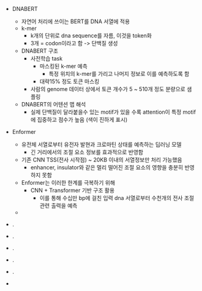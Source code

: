 - DNABERT
	- 자연어 처리에 쓰이는 BERT를 DNA 서열에 적용
	- k-mer
		- k개의 단위로 dna sequence를 자름, 이것을 token화
		- 3개 = codon이라고 함 -> 단백질 생성
	- DNABERT 구조
		- 사전학습 task
			- 마스킹된 k-mer 예측
				- 특정 위치의 k-mer를 가리고 나머지 정보로 이를 예측하도록 함
			- 대략15% 정도 토큰 마스킹
		- 사람의 genome 데이터 상에서 토큰 개수가 5 ~ 510개 정도 분량으로 샘플링
	- DNABERT의 어텐션 맵 해석
		- 실제 단백질이 달라붙을수 있는 motif가 있을 수록 attention이 특정 motif에 집중하고 점수가 높음 (색이 진하게 표시)

- Enformer
	- 유전체 서열로부터 유전자 발현과 크로마틴 상태를 예측하는 딥러닝 모델
		- 긴 거리에서의 조절 요소 정보를 효과적으로 반영함
	- 기존 CNN TSS(전사 시작점) ~ 20KB 이내의 서열정보만 처리 가능했음
		- enhancer, insulator와 같은 멀리 떨어진 조절 요소의 영향을 충분히 반영하지 못함
	- Enformer는 이러한 한계를 극복하기 위해
		- CNN + Transformer 기반 구조 활용
			- 이를 통해 수십만 bp에 걸친 입력 dna 서열로부터 수천개의 전사 조절 관련 출력을 예측
	- 
- .
- .
- .
- .
- .
- 